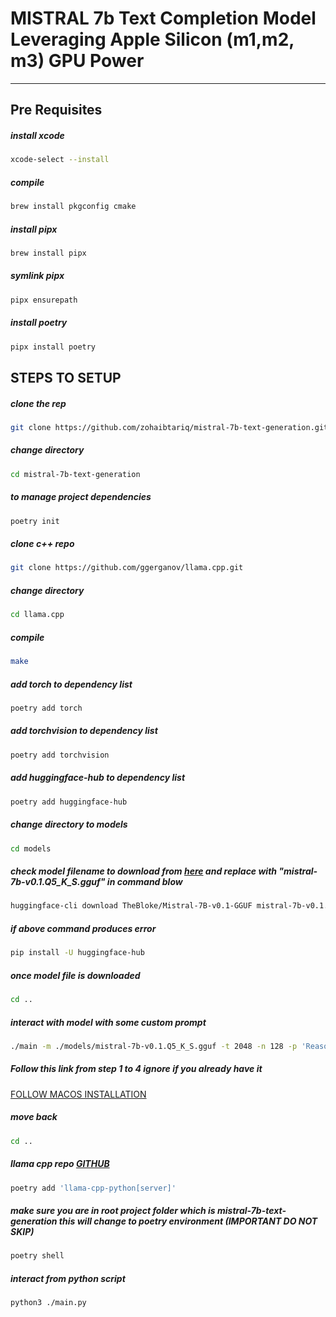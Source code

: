 # MISTRAL 7b Text Completion Model Leveraging Apple Silicon (m1,m2, m3) GPU Power

---

## Pre Requisites

##### install xcode
```sh
xcode-select --install
```

##### compile
```sh
brew install pkgconfig cmake
```

##### install pipx
```sh
brew install pipx
```

##### symlink pipx
```sh
pipx ensurepath
```

##### install poetry
```sh
pipx install poetry
```

## STEPS TO SETUP

##### clone the rep
```sh
git clone https://github.com/zohaibtariq/mistral-7b-text-generation.git
```

##### change directory
```sh
cd mistral-7b-text-generation
```

##### to manage project dependencies
```sh
poetry init
```

##### clone c++ repo
```sh
git clone https://github.com/ggerganov/llama.cpp.git
```

##### change directory
```sh
cd llama.cpp
```

##### compile
```sh
make
```

##### add torch to dependency list
```sh
poetry add torch
```

##### add torchvision to dependency list
```sh
poetry add torchvision
```

##### add huggingface-hub to dependency list
```sh
poetry add huggingface-hub
```

##### change directory to models
```sh
cd models
```

##### check model filename to download from [here](https://huggingface.co/TheBloke/Mistral-7B-v0.1-GGUF) and replace with "**mistral-7b-v0.1.Q5_K_S.gguf**" in command blow
```sh
huggingface-cli download TheBloke/Mistral-7B-v0.1-GGUF mistral-7b-v0.1.Q5_K_S.gguf --local-dir . --local-dir-use-symlinks False
```

##### if above command produces error
```sh
pip install -U huggingface-hub
```

##### once model file is downloaded
```sh
cd ..
```

##### interact with model with some custom prompt 
```sh
./main -m ./models/mistral-7b-v0.1.Q5_K_S.gguf -t 2048 -n 128 -p 'Reasons for bad economic growth for a country?'
```

##### Follow this link from step 1 to 4 ignore if you already have it
[FOLLOW MACOS INSTALLATION](https://llama-cpp-python.readthedocs.io/en/latest/install/macos/)

##### move back
```sh
cd ..
```

##### llama cpp repo [GITHUB](https://github.com/abetlen/llama-cpp-python)
```sh
poetry add 'llama-cpp-python[server]'
```

##### make sure you are in root project folder which is mistral-7b-text-generation this will change to poetry environment (IMPORTANT DO NOT SKIP)
```sh
poetry shell
```

##### interact from python script
```sh
python3 ./main.py
```